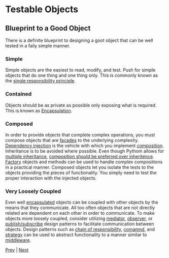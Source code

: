 Testable Objects
================

Blueprint to a Good Object
--------------------------

There is a definite blueprint to designing a goot object that can be well tested in a faily simple manner.

### Simple

Simple objects are the easiest to read, modify, and test. Push for simple objects that do one thing and one thing only.
This is commonly known as the
[single responsibility principle](https://en.wikipedia.org/wiki/Single_responsibility_principle).

### Contained

Objects should be as private as possible only exposing what is required. This is known as
[Encapsulation](https://en.wikipedia.org/wiki/Encapsulation_(computer_programming)).

### Composed

In order to provide objects that complete complex operations, you must compose objects that are
[facades](https://en.wikipedia.org/wiki/Facade_pattern) to the underlying complexity.
[Dependency injection](https://en.wikipedia.org/wiki/Dependency_injection) is the vehicle with which you
implement [composition](https://en.wikipedia.org/wiki/Object_composition). Inheritance is to be avoided where
possible. Even though Pythom allows for
[multiple inheritance](https://docs.python.org/2/tutorial/classes.html#multiple-inheritance),
[composition should be preferred over inheritence](https://en.wikipedia.org/wiki/Composition_over_inheritance).
[Factory](https://en.wikipedia.org/wiki/Factory_(object-oriented_programming)) objects and methods can be used
to handle complex compositions in a practical manner. Composed objects let you isolate the tests to the objects
providing the pieces of functionality. You simply need to test the proper interaction with the injected objects.

### Very Loosely Coupled

Even well [encapsulated](https://en.wikipedia.org/wiki/Encapsulation_(computer_programming)) objects can be
coupled with other objects by the means that they communicate. All too often objects that are not directly related
are dependent on each other in order to communicate. To make objects more loosely coupled, consider utilizing
[mediator](https://en.wikipedia.org/wiki/Mediator_pattern), [observer](https://en.wikipedia.org/wiki/Observer_pattern),
or [publish/subscribe](https://en.wikipedia.org/wiki/Publish/subscribe) design patterns to facilitate communication
between objects. Design patterns such as
[chain of responsibility](https://en.wikipedia.org/wiki/Chain_of_responsibility_pattern),
[comamnd](https://en.wikipedia.org/wiki/Command_pattern), and
[strategy](https://en.wikipedia.org/wiki/Strategy_pattern) can be used to abstract functionality to a manner similar to
[middleware](https://en.wikipedia.org/wiki/Middleware).

[Prev](blueprint-to-a-good-object.md) | [Next](isolate-testing.md)